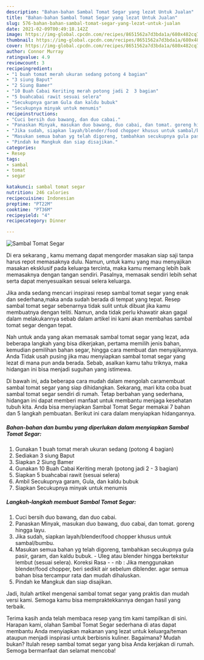```yaml
---
description: "Bahan-bahan Sambal Tomat Segar yang lezat Untuk Jualan"
title: "Bahan-bahan Sambal Tomat Segar yang lezat Untuk Jualan"
slug: 576-bahan-bahan-sambal-tomat-segar-yang-lezat-untuk-jualan
date: 2021-02-09T00:49:18.142Z
image: https://img-global.cpcdn.com/recipes/8651562a7d3bda1a/680x482cq70/sambal-tomat-segar-foto-resep-utama.jpg
thumbnail: https://img-global.cpcdn.com/recipes/8651562a7d3bda1a/680x482cq70/sambal-tomat-segar-foto-resep-utama.jpg
cover: https://img-global.cpcdn.com/recipes/8651562a7d3bda1a/680x482cq70/sambal-tomat-segar-foto-resep-utama.jpg
author: Connor Murray
ratingvalue: 4.9
reviewcount: 3
recipeingredient:
- "1 buah tomat merah ukuran sedang potong 4 bagian"
- "3 siung Baput"
- "2 Siung Bamer"
- "10 Buah Cabai Keriting merah potong jadi 2  3 bagian"
- "5 buahcabai rawit sesuai selera"
- "Secukupnya garam Gula dan kaldu bubuk"
- "Secukupnya minyak untuk menumis"
recipeinstructions:
- "Cuci bersih duo bawang, dan duo cabai."
- "Panaskan Minyak, masukan duo bawang, duo cabai, dan tomat. goreng hingga layu."
- "Jika sudah, siapkan layah/blender/food chopper khusus untuk sambal/bumbu."
- "Masukan semua bahan yg telah digoreng, tambahkan secukupnya gula pasir, garam, dan kaldu bubuk.  Uleg atau blender hingga bertekstur lembut (sesuai selera). Koreksi Rasa  nb : Jika menggunakan blender/food chopper, beri sedikit air sebelum diblender. agar semua bahan bisa tercampur rata dan mudah dihaluskan."
- "Pindah ke Mangkuk dan siap disajikan."
categories:
- Resep
tags:
- sambal
- tomat
- segar

katakunci: sambal tomat segar 
nutrition: 246 calories
recipecuisine: Indonesian
preptime: "PT22M"
cooktime: "PT36M"
recipeyield: "4"
recipecategory: Dinner

---
```



![Sambal Tomat Segar](https://img-global.cpcdn.com/recipes/8651562a7d3bda1a/680x482cq70/sambal-tomat-segar-foto-resep-utama.jpg)

Di era  sekarang , kamu memang dapat mengorder masakan siap saji tanpa harus repot memasaknya dulu. Namun, untuk kamu yang mau menyajikan masakan eksklusif pada keluarga tercinta, maka kamu memang lebih baik memasaknya dengan tangan sendiri. Pasalnya, memasak sendiri lebih sehat serta dapat menyesuaikan sesuai selera keluarga.

Jika anda sedang mencari inspirasi resep sambal tomat segar yang enak dan sederhana,maka anda sudah berada di tempat yang tepat. Resep sambal tomat segar  sebenarnya tidak sulit untuk dibuat jika kamu membuatnya dengan teliti. Namun, anda tidak perlu khawatir akan gagal dalam melakukannya 
sebab dalam artikel ini kami akan membahas sambal tomat segar dengan tepat.  



Nah untuk anda yang akan memasak sambal tomat segar yang lezat, ada beberapa langkah yang bisa dikerjakan, pertama memilih jenis bahan, kemudian pemilihan bahan segar, hingga cara membuat dan menyajikannya. Anda Tidak usah pusing jika mau menyiapkan sambal tomat segar yang lezat di mana pun anda berada. Sebab, asalkan kamu  tahu triknya, maka hidangan ini bisa menjadi suguhan yang istimewa.

Di bawah ini, ada beberapa cara mudah dalam mengolah caramembuat sambal tomat segar yang siap dihidangkan. Sekarang, mari kita coba buat sambal tomat segar sendiri di rumah. Tetap berbahan yang sederhana, hidangan ini dapat memberi manfaat untuk membantu menjaga kesehatan tubuh kita. Anda bisa menyiapkan Sambal Tomat Segar memakai 7 bahan dan 5 langkah pembuatan. Berikut ini cara dalam menyiapkan hidangannya.

<!--inarticleads1-->

##### Bahan-bahan dan bumbu yang diperlukan dalam menyiapkan Sambal Tomat Segar:

1. Gunakan 1 buah tomat merah ukuran sedang (potong 4 bagian)
1. Sediakan 3 siung Baput
1. Siapkan 2 Siung Bamer
1. Gunakan 10 Buah Cabai Keriting merah (potong jadi 2 - 3 bagian)
1. Siapkan 5 buahcabai rawit (sesuai selera)
1. Ambil Secukupnya garam, Gula, dan kaldu bubuk
1. Siapkan Secukupnya minyak untuk menumis




<!--inarticleads2-->

##### Langkah-langkah membuat Sambal Tomat Segar:

1. Cuci bersih duo bawang, dan duo cabai.
1. Panaskan Minyak, masukan duo bawang, duo cabai, dan tomat. goreng hingga layu.
1. Jika sudah, siapkan layah/blender/food chopper khusus untuk sambal/bumbu.
1. Masukan semua bahan yg telah digoreng, tambahkan secukupnya gula pasir, garam, dan kaldu bubuk.  - Uleg atau blender hingga bertekstur lembut (sesuai selera). Koreksi Rasa -  - nb : Jika menggunakan blender/food chopper, beri sedikit air sebelum diblender. agar semua bahan bisa tercampur rata dan mudah dihaluskan.
1. Pindah ke Mangkuk dan siap disajikan.




Jadi, itulah artikel mengenai  sambal tomat segar  yang praktis dan mudah versi kami. Semoga kamu bisa mempraktekkannya dengan hasil yang terbaik. 

Terima kasih anda telah membaca resep yang tim kami tampilkan di sini. Harapan kami, olahan  Sambal Tomat Segar sederhana di atas dapat membantu Anda menyiapkan makanan yang lezat untuk keluarga/teman ataupun menjadi inspirasi untuk berbisnis kuliner. Bagaimana? Mudah bukan? Itulah resep sambal tomat segar yang bisa Anda kerjakan di rumah. Semoga bermanfaat dan selamat mencoba!

